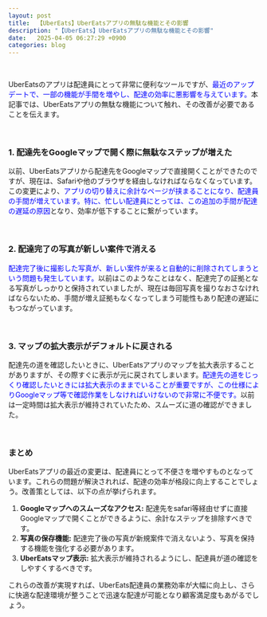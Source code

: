 ```yaml
---
layout: post
title:  【UberEats】UberEatsアプリの無駄な機能とその影響
description: "【UberEats】UberEatsアプリの無駄な機能とその影響"
date:   2025-04-05 06:27:29 +0900
categories: blog
---
```


<br>

UberEatsのアプリは配達員にとって非常に便利なツールですが、<span style="color: blue;">最近のアップデートで、一部の機能が手間を増やし、配達の効率に悪影響を与えています。</span>本記事では、UberEatsアプリの無駄な機能について触れ、その改善が必要であることを伝えます。

<br>

### 1. 配達先をGoogleマップで開く際に無駄なステップが増えた

以前、UberEatsアプリから配達先をGoogleマップで直接開くことができたのですが、現在は、Safariや他のブラウザを経由しなければならなくなっています。この変更により、<span style="color: blue;">アプリの切り替えに余計なページが挟まることになり、配達員の手間が増えています。特に、忙しい配達員にとっては、この追加の手間が配達の遅延の原因</span>となり、効率が低下することに繋がっています。

<br>

### 2. 配達完了の写真が新しい案件で消える

<span style="color: blue;">配達完了後に撮影した写真が、新しい案件が来ると自動的に削除されてしまうという問題も発生しています。</span>以前はこのようなことはなく、配達完了の証拠となる写真がしっかりと保持されていましたが、現在は毎回写真を撮りなおさなければならないため、手間が増え証拠もなくなってしまう可能性もあり配達の遅延にもつながっています。

<br>

### 3. マップの拡大表示がデフォルトに戻される

配達先の道を確認したいときに、UberEatsアプリのマップを拡大表示することがありますが、その際すぐに表示が元に戻されてしまいます。<span style="color: blue;">配達先の道をじっくり確認したいときには拡大表示のままでいることが重要ですが、この仕様によりGoogleマップ等で確認作業をしなければいけないので非常に不便です。</span>以前は一定時間は拡大表示が維持されていたため、スムーズに道の確認ができました。

<br>

### まとめ

UberEatsアプリの最近の変更は、配達員にとって不便さを増やすものとなっています。これらの問題が解決されれば、配達の効率が格段に向上することでしょう。改善策としては、以下の点が挙げられます。

1. **Googleマップへのスムーズなアクセス:** 配達先をsafari等経由せずに直接Googleマップで開くことができるように、余計なステップを排除すべきです。
2. **写真の保存機能:** 配達完了後の写真が新規案件で消えないよう、写真を保持する機能を強化する必要があります。
3. **UberEatsマップ表示:** 拡大表示が維持されるようにし、配達員が道の確認をしやすくするべきです。

これらの改善が実現すれば、UberEats配達員の業務効率が大幅に向上し、さらに快適な配達環境が整うことで迅速な配達が可能となり顧客満足度もあがるでしょう。

